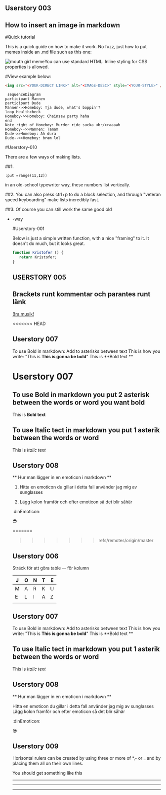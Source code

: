 ## Userstory 003

## How to insert an image in markdown
#Quick tutorial

This is a quick guide on how to make it work. No fuzz, just how to put memes inside an .md file such as this one:

<img src="https://www.meme-arsenal.com/memes/4105d28f45566683f9800958847c4664.jpg" alt="mouth girl meme" style="float: left;" />

You can use standard HTML. Inline styling for CSS properties is allowed.


#View example below:

```HTML
<img src="<YOUR-DIRECT LINK>" alt="<IMAGE-DESC>" style="<YOUR-STYLE>" />
```

```mermaid
 sequenceDiagram
participant Mannen
participant Dude
Mannen->>Homeboy: Tja dude, what's boppin'?
loop Healthcheck
Homeboy->>Homeboy: Chainsaw party haha
end
Note right of Homeboy: Murder ride sucka <br/>raaaah
Homeboy-->>Mannen: Tamam
Dude->>Homeboy: Ah dura
Dude-->>Homeboy: bram lol
```
#Userstory-010

There are a few ways of making lists.

##1.

```
:put =range(11,12))
```

in an old-school typewriter way, these numbers list vertically.

##2. You can also press ctrl+p to do a block selection, and through "veteran speed keyboarding" make lists incredibly fast.

##3. Of course you can still work the same good old <ul/><li/>-way

#Userstory-001

Below is just a simple written function, with a nice "framing" to it.
It doesn't do much, but it looks great.

```js
function Kristofer () {
   return Kristofer;
}
```



## USERSTORY 005

## Brackets runt kommentar och parantes runt länk

[Bra musik!](https://www.youtube.com/watch?v=dQw4w9WgXcQ)

<<<<<<< HEAD





## Userstory 007
To use Bold in markdown:
Add to asterisks between text
This is how you write:
"This is **This is gonna be bold**"
This is **Bold text
**
# Userstory 007
## To use Bold in markdown you put 2 asterisk between the words or word you want bold
This is **Bold text**

## To use Italic tect in markdown you put 1 asterik between the words or word
This is *Italic text*

## Userstory 008


** Hur man lägger in en emoticon i markdown **  

1. Hitta en emoticon du gillar i detta fall använder jag mig av sunglasses

2. Lägg kolon framför och efter emoticon så det blir såhär

:dinEmoticon:

:sunglasses:

=======
>>>>>>> refs/remotes/origin/master
## Userstory 006

Sträck för att göra table -- för kolumn


| J | O | N | T | E |
|---|---|---|---|---|
| M | A | R | K | U |
| E | L | I | A | Z |
|   |   |   |   |   |


## Userstory 007
To use Bold in markdown:
Add to asterisks between text
This is how you write:
"This is **This is gonna be bold**"
This is **Bold text
**


## To use Italic tect in markdown you put 1 asterik between the words or word
This is *Italic text*

## Userstory 008


** Hur man lägger in en emoticon i markdown **  

 Hitta en emoticon du gillar i detta fall använder jag mig av sunglasses
 Lägg kolon framför och efter emoticon så det blir såhär

:dinEmoticon:

:sunglasses:


## Userstory 009

Horisontal rulers can be created by using three or more of  *,- or _ 
and by placing them all on their own lines.

You should get something like this


***


---


___



